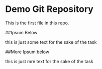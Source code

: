 # Demo Git Repository

This is the first file in this repo.

##Ipsum Below

this is just some text for the sake of the task

##More Ipsum below 

this is just mre text for the sake of the task

